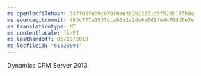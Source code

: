 ```yaml
---
ms.openlocfilehash: 33ff06fe09c070f0ae3b2b22231d5f525b175b9a
ms.sourcegitcommit: 483c777a1537ccab6a2a2da6a5d1fe4470dd0e7e
ms.translationtype: MT
ms.contentlocale: fi-FI
ms.lasthandoff: 06/19/2019
ms.locfileid: "61528891"
---
```

Dynamics CRM Server 2013